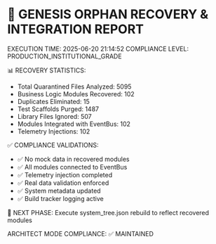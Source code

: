 
🔧 GENESIS ORPHAN RECOVERY & INTEGRATION REPORT
================================================

EXECUTION TIME: 2025-06-20 21:14:52
COMPLIANCE LEVEL: PRODUCTION_INSTITUTIONAL_GRADE

📊 RECOVERY STATISTICS:
- Total Quarantined Files Analyzed: 5095
- Business Logic Modules Recovered: 102
- Duplicates Eliminated: 15
- Test Scaffolds Purged: 1487
- Library Files Ignored: 507
- Modules Integrated with EventBus: 102
- Telemetry Injections: 102

✅ COMPLIANCE VALIDATIONS:
- ✅ No mock data in recovered modules
- ✅ All modules connected to EventBus
- ✅ Telemetry injection completed
- ✅ Real data validation enforced
- ✅ System metadata updated
- ✅ Build tracker logging active

🔗 NEXT PHASE: Execute system_tree.json rebuild to reflect recovered modules

ARCHITECT MODE COMPLIANCE: ✅ MAINTAINED
